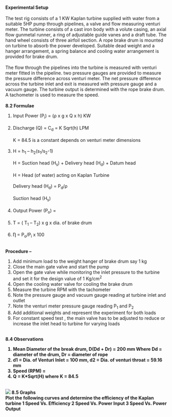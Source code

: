 <b>Experimental Setup</b><br><br>
The test rig consists of a 1 KW Kaplan turbine supplied with water from a suitable 5HP pump through pipelines, a valve and flow measuring venturi meter. The turbine consists of a cast iron body with a volute casing, an axial flow gunmetal runner, a ring of adjustable guide vanes and a draft tube. The hand wheel consists of three airfoil section. A rope brake drum is mounted on turbine to absorb the power developed. Suitable dead weight and a hanger arrangement, a spring balance and cooling water arrangement is provided for brake drum.<br><br>
The flow through the pipelines into the turbine is measured with venturi meter fitted in the pipeline. two pressure gauges are provided to measure the pressure difference across venturi meter. The net pressure difference across the turbine inlet and exit is measured with pressure gauge and a vacuum gauge. The turbine output is determined with the rope brake drum. A tachometer is used to measure the speed.<br><br>
<b>8.2	Formulae </b><br>
1.	Input Power (P<sub>i</sub>) = (ρ x g x Q x h) KW<br><br>
2.	Discharge (Q) = C<sub>d</sub> = K Sqrt(h)  LPM<br><br>
K = 84.5 is a constant depends on venturi meter dimensions<br><br>
3.	H = h<sub>1</sub> – h<sub>2</sub>(s<sub>1</sub>/s<sub>2</sub>-1)<br><br>
H = Suction head (H<sub>s</sub>) + Delivery head (H<sub>d</sub>) + Datum head<br><br>
H = Head (of water) acting on Kaplan Turbine<br><br>
Delivery head (H<sub>d</sub>) = P<sub>d</sub>/ρ<br><br>
Suction head (H<sub>s</sub>)<br><br>
4.	Output Power (P<sub>o</sub>) = <br><br>
5.	T = ( T<sub>1</sub> – T<sub>2</sub>) x g x dia. of brake drum<br><br>
6.	Ƞ = P<sub>o</sub>/P<sub>i</sub> x 100<br><br>

<b>Procedure – </b><br>
1. Add minimum load to the weight hanger of brake drum say 1 kg
2.	Close the main gate valve and start the pump
3.	Open the gate valve while monitoring the inlet pressure to the turbine and set it for the design value of 1 Kg/cm<sup>2</sup>
4.	Open the cooling water valve for cooling the brake drum
5.	Measure the turbine RPM with the tachometer
6.	Note the pressure gauge and vacuum gauge reading at turbine inlet and outlet
7.	Note the venturi meter pressure gauge reading P<sub>1</sub> and P<sub>2</sub>
8.	Add additional weights and represent the experiment for both loads
9.	For constant speed test , the main valve has to be adjusted to reduce or increase the inlet head to turbine for varying loads<br><br>

<b> 8.4 Observations <b><br>
1. Mean Diameter of the break drum, D(Dd + Dr) = 200 mm
Where Dd = diameter of the drum, Dr = diameter of rope
2. d1 = Dia. of Venturi Inlet = 100 mm, d2 = Dia. of venturi throat = 59.16 mm
3. Speed (RPM) = 
4. Q = K*Sqrt(H) where K = 84.5<br><br>
<image src="images/image7.png">
<b> 8.5	Graphs </b><br>
Plot the following curves and determine the efficiency of the Kaplan turbine
1 Speed Vs. Efficiency 
2 Speed Vs. Power Input
3 Speed Vs. Power Output


